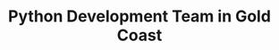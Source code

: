 ---
title: Python Development Team in Gold Coast
permalink: /landings/python-developer-gold-coast
technology: Python
location: Gold Coast
---
